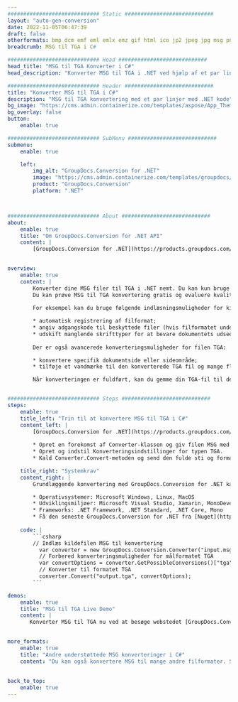 ```yaml
---
############################# Static ############################
layout: "auto-gen-conversion"
date: 2022-11-05T06:47:39
draft: false
otherformats: bmp dcm emf eml emlx emz gif html ico jp2 jpeg jpg msg png psb psd svg svgz tga tif tiff webp wmf wmz
breadcrumb: MSG til TGA i C#

############################# Head ############################
head_title: "MSG til TGA Konverter i C#"
head_description: "Konverter MSG til TGA i .NET ved hjælp af et par linjer kode. Brug GroupDocs Document Conversion API til at konvertere over 160 filformater."

############################# Header ############################
title: "Konverter MSG til TGA i C#"
description: "MSG til TGA konvertering med et par linjer med .NET kode"
bg_image: "https://cms.admin.containerize.com/templates/aspose/App_Themes/V3/images/bg/header1.png"
bg_overlay: false
button:
    enable: true

############################# SubMenu ############################
submenu:
    enable: true

    left:
        img_alt: "GroupDocs.Conversion for .NET"
        image: "https://cms.admin.containerize.com/templates/groupdocs/images/product-logos/90x90-noborder/groupdocs-conversion-net.png"
        product: "GroupDocs.Conversion"
        platform: ".NET"



############################# About ############################
about:
    enable: true
    title: "Om GroupDocs.Conversion for .NET API"
    content: |
        [GroupDocs.Conversion for .NET](https://products.groupdocs.com/conversion/net/) kan bruges til at konvertere Microsoft Word, Excel, PowerPoint, PDF, Visio og andre formater. GroupDocs.Conversion er en selvstændig API, der er velegnet til back-end og interne systemer, hvor høj ydeevne er påkrævet. Det afhænger ikke af nogen software som Microsoft eller Open Office.
    

overview:
    enable: true
    content: |
        Konverter dine MSG filer til TGA i .NET nemt. Du kan kun bruge et par C# kodelinjer i enhver platform efter eget valg, såsom - Windows, Linux, macOS.
        Du kan prøve MSG til TGA konvertering gratis og evaluere kvaliteten af ​​konverteringsresultaterne. Sammen med simple filkonverteringsscenarier kan du prøve mere avancerede muligheder for at indlæse kilden MSG fil og for at gemme output TGA resultat. 
        
        For eksempel kan du bruge følgende indlæsningsmuligheder for kilden MSG:

        * automatisk registrering af filformat;
        * angiv adgangskode til beskyttede filer (hvis filformatet understøtter det);
        * udskift manglende skrifttyper for at bevare dokumentets udseende.
        
        Der er også avancerede konverteringsmuligheder for filen TGA:

        * konvertere specifik dokumentside eller sideområde;
        * tilføje et vandmærke til den konverterede TGA fil og mange flere.

        Når konverteringen er fuldført, kan du gemme din TGA-fil til den lokale filsti eller ethvert tredjepartslager som FTP, Amazon S3, Google Drive, Dropbox osv. Bemærk venligst - for at konvertere MSG til {{ TO}} er der ikke behov for yderligere software installeret - som MS Office, Open Office, Adobe Acrobat Reader osv.


############################# Steps ############################
steps:
    enable: true
    title_left: "Trin til at konvertere MSG til TGA i C#"
    content_left: |
        [GroupDocs.Conversion for .NET](https://products.groupdocs.com/conversion/net/) gør det nemt for udviklere at konvertere en MSG fil til TGA med et par linjer kode.
        
        * Opret en forekomst af Converter-klassen og giv filen MSG med den fulde sti
        * Opret og indstil Konverteringsindstillinger for typen TGA.
        * Kald Converter.Convert-metoden og send den fulde sti og format (TGA) som en parameter

    title_right: "Systemkrav"
    content_right: |
        Grundlæggende konvertering med GroupDocs.Conversion for .NET kan udføres med nogle få enkle trin. Vores API'er understøttes på alle større platforme og operativsystemer. Før du udfører koden nedenfor, skal du sørge for, at du har følgende forudsætninger installeret på dit system.

        * Operativsystemer: Microsoft Windows, Linux, MacOS
        * Udviklingsmiljøer: Microsoft Visual Studio, Xamarin, MonoDevelop
        * Frameworks: .NET Framework, .NET Standard, .NET Core, Mono
        * Få den seneste GroupDocs.Conversion for .NET fra [Nuget](https://www.nuget.org/packages/groupdocs.conversion)
         
    code: |
        ```csharp    
        // Indlæs kildefilen MSG til konvertering
          var converter = new GroupDocs.Conversion.Converter("input.msg");
          // Forbered konverteringsmuligheder for målformatet TGA
          var convertOptions = converter.GetPossibleConversions()["tga"].ConvertOptions;
          // Konverter til formatet TGA
          converter.Convert("output.tga", convertOptions);
        ```

demos:
    enable: true
    title: "MSG til TGA Live Demo"
    content: |
       Konverter MSG til TGA nu ved at besøge webstedet [GroupDocs.Conversion App](https://products.groupdocs.app/conversion/family). Online demo har følgende fordele
          

more_formats:
    enable: true
    title: "Andre understøttede MSG konverteringer i C#"
    content: "Du kan også konvertere MSG til mange andre filformater. Se venligst listen nedenfor."
       
       
back_to_top:
    enable: true
---
```


